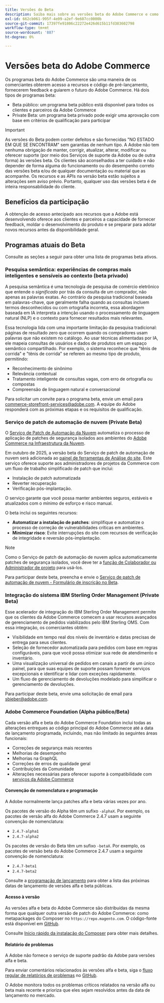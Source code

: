 ```yaml
---
title: Versões do Beta
description: Saiba mais sobre as versões beta do Adobe Commerce e como participar.
exl-id: 662cb061-995f-4e09-a2ef-9e607cc0000b
source-git-commit: 17397fe91806c22272e426d615b11fd383602798
workflow-type: tm+mt
source-wordcount: '887'
ht-degree: 0%

---
```


# Versões beta do Adobe Commerce

Os programas beta do Adobe Commerce são uma maneira de os comerciantes obterem acesso a recursos e código de pré-lançamento, fornecerem feedback e guiarem o futuro do Adobe Commerce. Há dois tipos de programas beta:

- Beta público: um programa beta público está disponível para todos os clientes e parceiros da Adobe Commerce
- Private Beta: um programa beta privado pode exigir uma aprovação com base em critérios de qualificação para participar

>[!IMPORTANT]
>
>As versões do Beta podem conter defeitos e são fornecidas &quot;NO ESTADO EM QUE SE ENCONTRAM&quot; sem garantias de nenhum tipo. A Adobe não tem nenhuma obrigação de manter, corrigir, atualizar, alterar, modificar ou oferecer suporte (por meio dos Serviços de suporte da Adobe ou de outra forma) às versões beta. Os clientes são aconselhados a ter cuidado e não depender de forma alguma do funcionamento ou do desempenho correto das versões beta e/ou de qualquer documentação ou material que as acompanhe. Os recursos e as APIs na versão beta estão sujeitos a alterações sem aviso prévio. Portanto, qualquer uso das versões beta é de inteira responsabilidade do cliente.

## Benefícios da participação

A obtenção de acesso antecipado aos recursos que a Adobe está desenvolvendo oferece aos clientes e parceiros a capacidade de fornecer feedback, moldar o desenvolvimento do produto e se preparar para adotar novos recursos antes da disponibilidade geral.

## Programas atuais do Beta

Consulte as seções a seguir para obter uma lista de programas beta ativos.

### Pesquisa semântica: experiências de compras mais inteligentes e sensíveis ao contexto (beta privado)

A pesquisa semântica é uma tecnologia de pesquisa de comércio eletrônico que entende o *significado* por trás da consulta de um comprador, não apenas as palavras exatas. Ao contrário da pesquisa tradicional baseada em palavras-chave, que geralmente falha quando as consultas incluem termos desconhecidos ou com ortografia incorreta, essa abordagem baseada em IA interpreta a intenção usando o processamento de linguagem natural (NLP) e o contexto para fornecer resultados mais relevantes.

Essa tecnologia lida com uma importante limitação da pesquisa tradicional: páginas de resultado zero que ocorrem quando os compradores usam palavras que não existem no catálogo. Ao usar técnicas alimentadas por IA, ele mapeia consultas de usuários e dados de produtos em um espaço semântico compartilhado. Por exemplo, o sistema reconhece que &quot;tênis de corrida&quot; e &quot;tênis de corrida&quot; se referem ao mesmo tipo de produto, permitindo:

- Reconhecimento de sinônimo
- Relevância contextual
- Tratamento inteligente de consultas vagas, com erro de ortografia ou compostas
- Compreensão de linguagem natural e conversacional

Para solicitar um convite para o programa beta, envie um email para [commerce-storefront-services@adobe.com](mailto:commerce-storefront-services@adobe.com). A equipe do Adobe responderá com as próximas etapas e os requisitos de qualificação.

### Serviço de patch de automação de nuvem (Private Beta)

O [Serviço de Patch de Automação da Nuvem](../tools/caps-tool/intro.md) automatiza o processo de aplicação de patches de segurança isolados aos ambientes do [Adobe Commerce na Infraestrutura da Nuvem](https://experienceleague.adobe.com/pt-br/docs/commerce-on-cloud/user-guide/overview).

Em outubro de 2025, a versão beta do Serviço de patch de automação de nuvem será adicionada ao [painel de ferramentas de Análise do site](https://experienceleague.adobe.com/pt-br/docs/commerce-operations/tools/site-wide-analysis-tool/dashboard). Este serviço oferece suporte aos administradores de projetos da Commerce com um fluxo de trabalho simplificado de patch que inclui:

- Instalação de patch automatizada
- Reverter recuperação
- Verificação pós-implantação.

O serviço garante que você possa manter ambientes seguros, estáveis e atualizados com o mínimo de esforço e risco manual.

O beta inclui os seguintes recursos:

- **Automatizar a instalação de patches**: simplifique e automatize o processo de correção de vulnerabilidades críticas em ambientes.
- **Minimizar risco**: Evite interrupções do site com recursos de verificação de integridade e reversão pós-implantação.

>[!NOTE]
>
>Como o Serviço de patch de automação de nuvem aplica automaticamente patches de segurança isolados, você deve ter a [função de Colaborador ou Administrador de projeto](https://experienceleague.adobe.com/pt-br/docs/commerce-on-cloud/user-guide/project/user-access) para usá-los.

Para participar deste beta, preencha e envie o [Serviço de patch de automação de nuvem - Formulário de inscrição no Beta](https://forms.office.com/r/3Wfxj5nPdB).

### Integração do sistema IBM Sterling Order Management (Private Beta)

Esse acelerador de integração do IBM Sterling Order Management permite que os clientes da Adobe Commerce comecem a usar recursos avançados de gerenciamento de pedidos viabilizados pelo IBM Sterling OMS. Com essa integração, os comerciantes obtêm:

- Visibilidade em tempo real dos níveis de inventário e datas precisas de entrega para seus clientes.
- Seleção de fornecedor automatizada para pedidos com base em regras configuráveis, para que você possa otimizar sua rede de atendimento e inventário.
- Uma visualização universal de pedidos em canais a partir de um único painel, para que suas equipes de suporte possam fornecer serviços excepcionais e identificar e lidar com exceções rapidamente.
- Um fluxo de gerenciamento de devoluções modelado para simplificar o gerenciamento de devoluções.

Para participar deste beta, envie uma solicitação de email para [sbieber@adobe.com](mailto:sbieber@adobe.com).

### Adobe Commerce Foundation (Alpha público/Beta)

Cada versão alfa e beta do Adobe Commerce Foundation inclui todas as alterações entregues ao código principal do Adobe Commerce até a data de lançamento programada, incluindo, mas não limitado às seguintes áreas funcionais:

- Correções de segurança mais recentes
- Melhorias de desempenho
- Melhorias na GraphQL
- Correções de erros de qualidade geral
- Contribuições da Comunidade
- Alterações necessárias para oferecer suporte à compatibilidade com [serviços da Adobe Commerce](https://experienceleague.adobe.com/pt-br/docs/commerce/user-guides/home)

#### Convenção de nomenclatura e programação

A Adobe normalmente lança patches alfa e beta várias vezes por ano.

Os pacotes de versão do Alpha têm um sufixo `-alphaX`. Por exemplo, os pacotes de versão alfa do Adobe Commerce 2.4.7 usam a seguinte convenção de nomenclatura:

- `2.4.7-alpha1`
- `2.4.7-alpha2`

Os pacotes de versão do Beta têm um sufixo `-betaX`. Por exemplo, os pacotes de versão beta do Adobe Commerce 2.4.7 usam a seguinte convenção de nomenclatura:

- `2.4.7-beta1`
- `2.4.7-beta2`

Consulte a [programação de lançamento](schedule.md) para obter a lista das próximas datas de lançamento de versões alfa e beta públicas.

#### Acesso à versão

As versões alfa e beta do Adobe Commerce são distribuídas da mesma forma que qualquer outra versão de patch do Adobe Commerce: como metapackages do Composer no `https://repo.magento.com`. O código-fonte está disponível em [GitHub](https://github.com/magento/magento2).

Consulte [Início rápido da instalação do Composer](../installation/composer.md) para obter mais detalhes.

#### Relatório de problemas

A Adobe não fornece o serviço de suporte padrão da Adobe para versões alfa e beta.

Para enviar comentários relacionados às versões alfa e beta, siga o [fluxo regular de relatórios de problemas](https://developer.adobe.com/commerce/contributor/guides/code-contributions/) no [GitHub](https://github.com/magento/magento2).

O Adobe monitora todos os problemas críticos relatados na versão alfa ou beta mais recente e prioriza que eles sejam resolvidos antes da data de lançamento no mercado.
